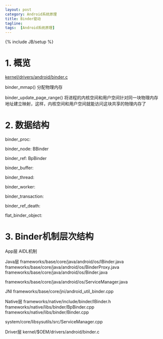 ```yaml
---
layout: post
category: Android系统原理
title: Binder驱动
tagline:
tags:  [Android系统原理]
---
```

{% include JB/setup %}

# 1. 概览

[kernel/drivers/android/binder.c]()

binder_mmap() 分配物理内存

binder_update_page_range() 将进程的内核空间和用户空间针对同一块物理内存地址建立映射，这样，内核空间和用户空间就能访问这块共享的物理内存了


# 2. 数据结构

binder_proc: 

binder_node: BBinder

binder_ref: BpBinder

binder_buffer:

binder_thread:

binder_worker:

binder_transaction:

binder_ref_death:

flat_binder_object:

# 3. Binder机制层次结构

App层
AIDL机制

Java层
frameworks/base/core/java/android/os/IBinder.java
frameworks/base/core/java/android/os/BinderProxy.java
frameworks/base/core/java/android/os/Binder.java

frameworks/base/core/java/android/os/ServiceManager.java

JNI
frameworks/base/core/jni/android_util_binder.cpp

Native层
frameworks/native/include/binder/IBinder.h
frameworks/native/libs/binder/BpBinder.cpp
frameworks/native/libs/binder/Binder.cpp

system/core/libsysutils/src/ServiceManager.cpp



Driver层
kernel/$OEM/drivers/android/binder.c


